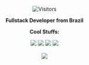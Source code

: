 
<p align="center">
  <img alt="Visitors" src="https://komarev.com/ghpvc/?username=Niix-Dan&color=green" />
</p>

<p align="center">
  <b>Fullstack Developer from Brazil</b>
</p>

<p align="center">
  <b>Cool Stuffs:</b>
</p>

<p align="center">
  <a href="https://discord.js.org/#/"><img src="https://img.shields.io/badge/Discord.js-FF0000?style=for-the-badge&logo=discord&logoColor=white" /></a>
  <a href="https://github.com/DV8FromTheWorld/JDA"><img src="https://img.shields.io/badge/JDA-FF0000?style=for-the-badge&logo=github&logoColor=white" /></a>
  <a href="https://github.com/CryptoMorin/XSeries"><img src="https://img.shields.io/badge/XSeries-6db05f?style=for-the-badge&logo=github&logoColor=white" /></a>
  <a href="https://github.com/Niix-Dan/WdMath"><img src="https://img.shields.io/badge/WdMath-000000?style=for-the-badge&logo=github&logoColor=white" /></a>
  <br><br>
  <img src="https://github-readme-stats.vercel.app/api?username=Niix-Dan&show_icons=true&theme=transparent&hide_title=true&count_private=true" />
</p>

<!--![Cat](https://github.com/Niix-Dan/Niix-Dan/blob/main/cats.gif?raw=true)-->
